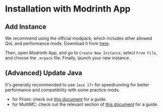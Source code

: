 # Installation with Modrinth App

## Add Instance
We recommend using the official modpack, which includes other allowed QoL and performance mods. Download it from [here](./download#modpack).

Then, open Modrinth App, and go to `Create New Instance`, select `From File`, and choose the `.mrpack` file. Finally, launch your new instance.

## (Advanced) Update Java
It's generally recommended to use `Java 17+` for speedrunning for better performance and compatibility with some practice mods.
- for Prism: check out [this document](https://gist.github.com/maskersss/0993754fb91686f78f8c000280699fa4) for a guide.
- for MultiMC: check out the relevant section of [this document](https://docs.google.com/document/d/1PIjyPMulI3r5aZpfywt5OQR_12qEzX5UTfU8DQHtNp8/edit?pli=1&tab=t.0#heading=h.62ygxgaxcs5a) for a guide.